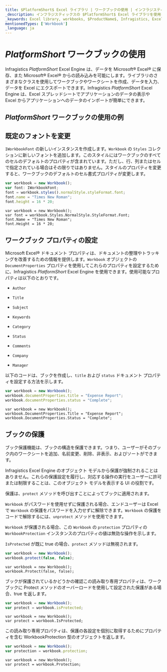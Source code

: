 ```yaml
---
title: $PlatformShort$ Excel ライブラリ | ワークブックの使用 | インフラジスティックス
_description: インフラジスティックスの $PlatformShort$ Excel ライブラリを使用してワークブックおよびワークシートを作成し、データを入力して日付を Microsoft®Excel にエクスポートします。詳細については、$ProductName$ Excel のチュートリアルを参照してください。
_keywords: Excel library, workbooks, $ProductName$, Infragistics, Excel ライブラリ, ワークブック, インフラジスティックス
mentionedTypes: ['Workbook']
_language: ja
---
```

# $PlatformShort$ ワークブックの使用

Infragistics $PlatformShort$ Excel Engine は、データを Microsoft® Excel® に保存、また Microsoft® Excel® からの読み込みを可能にします。ライブラリのさまざまなクラスを使用してワークブックやワークシートを作成、データを入力、データを Excel にエクスポートできます。Infragistics $PlatformShort$ Excel Engine は、Excel スプレッドシートでアプリケーションのデータの表示や Excel からアプリケーションへのデータのインポートが簡単にできます。

## $PlatformShort$ ワークブックの使用の例


<code-view style="height: 500px" 
           data-demos-base-url="{environment:dvDemosBaseUrl}" 
           iframe-src="{environment:dvDemosBaseUrl}/excel/excel-library-operations-on-workbooks" 
           alt="$PlatformShort$ ワークブックの使用の例" 
           github-src="excel/excel-library/operations-on-workbooks">
</code-view>

<div class="divider--half"></div>

## 既定のフォントを変更

`IWorkbookFont` の新しいインスタンスを作成します。`Workbook` の `Styles` コレクションに新しいフォントを追加します。このスタイルにはワークブックのすべてのセルのデフォルトのプロパティが含まれています。ただし、行、列またはセルで指定されている場合はその限りではありません。スタイルのプロパティを変更すると、ワークブックのデフォルトのセル書式プロパティが変更します。

```ts
var workbook = new Workbook();
var font: IWorkbookFont;
font = workbook.styles().normalStyle.styleFormat.font;
font.name = "Times New Roman";
font.height = 16 * 20;
```

```razor
var workbook = new Workbook();
var font = workbook.Styles.NormalStyle.StyleFormat.Font;
font.Name = "Times New Roman";
font.Height = 16 * 20;
```

## ワークブック プロパティの設定

Microsoft Excel® ドキュメント プロパティは、ドキュメントの整理やトラッキングを改善するための情報を提供します。`Workbook` オブジェクトの `DocumentProperties` プロパティを使用してこれらのプロパティを設定するために、Infragistics $PlatformShort$ Excel Engine を使用できます。使用可能なプロパティは以下のとおりです。

- `Author`

- `Title`

- `Subject`

- `Keywords`

- `Category`

- `Status`

- `Comments`

- `Company`

- `Manager`

以下のコードは、ブックを作成し、`title` および `status` ドキュメント プロパティを設定する方法を示します。

```ts
var workbook = new Workbook();
workbook.documentProperties.title = "Expense Report";
workbook.documentProperties.status = "Complete";
```

```razor
var workbook = new Workbook();
workbook.DocumentProperties.Title = "Expense Report";
workbook.DocumentProperties.Status = "Complete";
```

## ブックの保護

ブック保護機能は、ブックの構造を保護できます。つまり、ユーザーがそのブック内のワークシートを追加、名前変更、削除、非表示、およびソートができます。

Infragistics Excel Engine のオブジェクト モデルから保護が強制されることはありません。これらの保護設定を履行し、対応する操作の実行をユーザーに許可または制限することは、このオブジェクト モデルを表示する UI の役割です。

保護は、`protect` メソッドを呼び出すことによってブックに適用されます。

`Workbook` がパスワードを使用せずに保護される場合、エンドユーザーは Excel で `Workbook` の保護をパスワードを入力せずに解除できます。`Workbook` の保護をコードで解除するには、`unprotect` メソッドを使用できます。

`Workbook` が保護される場合、この `Workbook` の `protection` プロパティの `WorkbookProtection` インスタンスのプロパティの値は無効な操作を示します。

`IsProtected` が既に true の場合、`protect` メソッドは無視されます。

```ts
var workbook = new Workbook();
workbook.protect(false, false);
```

```razor
var workbook = new Workbook();
workbook.Protect(false, false);
```

ブックが保護されているかどうかの確認この読み取り専用プロパティは、ワークブックに Protect メソッドのオーバーロードを使用して設定された保護がある場合、true を返します。

```ts
var workbook = new Workbook();
var protect = workbook.isProtected;
```

```razor
var workbook = new Workbook();
var protect = workbook.IsProtected;
```

この読み取り専用プロパティは、保護の各設定を個別に取得するためにプロパティを含む WorkbookProtection 型のオブジェクトを返します。

```ts
var workbook = new Workbook();
var protection = workbook.protection;
```

```razor
var workbook = new Workbook();
var protect = workbook.Protection;
```
